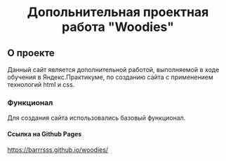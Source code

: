 <h1 align="center">Допольнительная проектная работа "Woodies"</h1>

## О проекте

Данный сайт является дополнительной работой, выполняемой в ходе обучения в Яндекс.Практикуме, по созданию сайта с применением технологий html и css.

### Функционал

Для создания сайта использовались базовый функционал.

#### Ссылка на Github Pages
https://barrrsss.github.io/woodies/

